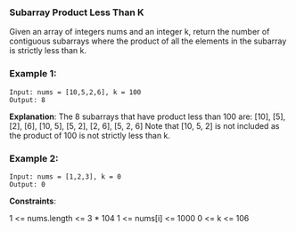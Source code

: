 ### Subarray Product Less Than K

Given an array of integers nums and an integer k, return the number of contiguous subarrays where the product of all the elements in the subarray is strictly less than k.

 

### Example 1:
```
Input: nums = [10,5,2,6], k = 100
Output: 8
```
**Explanation**: The 8 subarrays that have product less than 100 are:
[10], [5], [2], [6], [10, 5], [5, 2], [2, 6], [5, 2, 6]
Note that [10, 5, 2] is not included as the product of 100 is not strictly less than k.
### Example 2:
```
Input: nums = [1,2,3], k = 0
Output: 0
```

**Constraints**:

1 <= nums.length <= 3 * 104
1 <= nums[i] <= 1000
0 <= k <= 106

